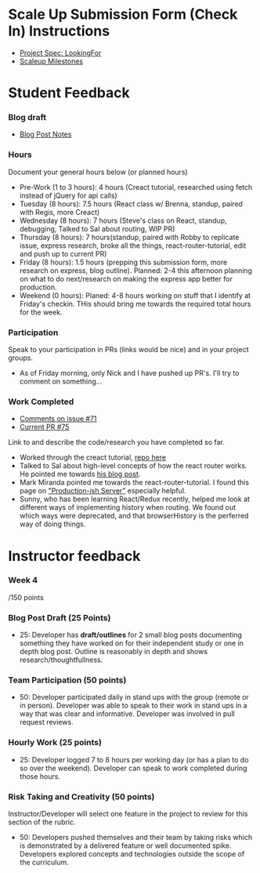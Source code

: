 # Scale Up Submission Form (Check In) Instructions

- [Project Spec: LookingFor](https://github.com/turingschool/lesson_plans/blob/master/ruby_04-apis_and_scalability/looking_for_project.markdown)
- [Scaleup Milestones](https://gist.github.com/rrgayhart/b1e068ff6b4739572738ce003bff6339)

# Student Feedback

### Blog draft

- [Blog Post Notes](https://gist.github.com/saylerb/09e7b53f2a5edb6ed0745d4271cb74fb)

### Hours

Document your general hours below (or planned hours)

- Pre-Work (1 to 3 hours): 4 hours (Creact tutorial, researched using fetch instead of jQuery for api calls)
- Tuesday (8 hours): 7.5 hours  (React class w/ Brenna, standup, paired with Regis, more Creact)
- Wednesday (8 hours): 7 hours (Steve's class on React, standup, debugging, Talked to Sal about routing, WIP PR)
- Thursday (8 hours): 7 hours(standup, paired with Robby to replicate issue, express research, broke all the things, react-router-tutorial, edit and push up to current PR)
- Friday (8 hours): 1.5 hours (prepping this submission form, more research on express, blog outline). Planned: 2-4 this afternoon planning on what to do next/research on making the express app better for production.
- Weekend (0 hours): Planed: 4-8 hours working on stuff that I identify at Friday's checkin. THis should bring me towards the required total hours for the week.

### Participation

Speak to your participation in PRs (links would be nice) and in your project groups.

- As of Friday morning, only Nick and I have pushed up PR's. I'll try to comment on something...

### Work Completed

- [Comments on issue #71](https://github.com/LookingForMe/lookingForFrontEnd/issues/71)
- [Current PR #75](https://github.com/LookingForMe/lookingForFrontEnd/pulls)

Link to and describe the code/research you have completed so far.

- Worked through the creact tutorial, [repo here](https://github.com/saylerb/creact-starter)
- Talked to Sal about high-level concepts of how the react router works. He pointed me towards [his blog post](http://s-espinosa.github.io/blogposts/up_to_speed.html).
- Mark Miranda pointed me towards the react-router-tutorial. I found this page on ["Production-ish Server"](https://github.com/reactjs/react-router-tutorial/tree/master/lessons/11-productionish-server) especially helpful.
- Sunny, who has been learning React/Redux recently, helped me look at different ways of implementing history when routing. We found out which ways were deprecated, and that browserHistory is the perferred way of doing things.

# Instructor feedback

### Week 4

/150 points

### Blog Post Draft (25 Points)  

  * 25: Developer has **draft/outlines** for 2 small blog posts documenting something they have worked on for their independent study or one in depth blog post. Outline is reasonably in depth and shows research/thoughtfullness.

### Team Participation (50 points)

  * 50: Developer participated daily in stand ups with the group (remote or in person). Developer was able to speak to their work in stand ups in a way that was clear and informative. Developer was involved in pull request reviews.

### Hourly Work (25 points)

  * 25: Developer logged 7 to 8 hours per working day (or has a plan to do so over the weekend). Developer can speak to work completed during those hours.

### Risk Taking and Creativity (50 points)

Instructor/Developer will select one feature in the project to review for this section of the rubric.

  * 50: Developers pushed themselves and their team by taking risks which is demonstrated by a delivered feature or well documented spike. Developers explored concepts and technologies outside the scope of the curriculum.
